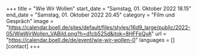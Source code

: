 +++
title = "Wie Wir Wollen"
start_date = "Samstag, 01. Oktober 2022 18.15"
end_date = "Samstag, 01. Oktober 2022 20.45"
category = "Film und Gespräch"
image = "https://calendar.boell.de/sites/default/files/styles/16d9_large/public/2022-05/WieWirWollen_VABild.png?h=d1cb525d&itok=8HFFeQyA"
url = "https://calendar.boell.de/de/event/wie-wir-wollen-0"
languages = []
[contact]
+++